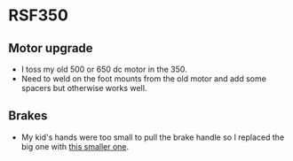 # RSF350

## Motor upgrade

* I toss my old 500 or 650 dc motor in the 350.
* Need to weld on the foot mounts from the old motor and add some spacers but otherwise works well.

## Brakes

* My kid's hands were too small to pull the brake handle so I replaced the big one with [this smaller one](https://www.amazon.com/gp/product/B06XXHL4ZS/ref=ppx_yo_dt_b_search_asin_title?ie=UTF8&psc=1).